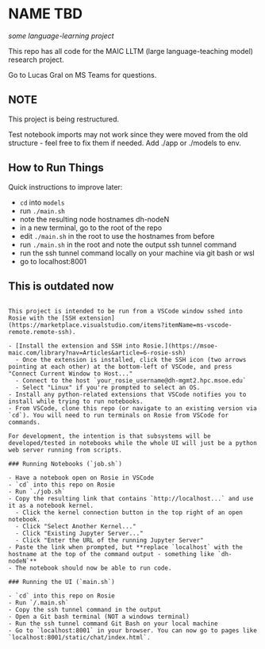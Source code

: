 NAME TBD
===
*some language-learning project*

This repo has all code for the MAIC LLTM (large language-teaching model) research project.

Go to Lucas Gral on MS Teams for questions.


## NOTE

This project is being restructured.

Test notebook imports may not work since they were moved from the old structure - feel free to fix them if needed. Add ./app or ./models to env.

## How to Run Things

Quick instructions to improve later:

- `cd` into `models`
- run `./main.sh`
- note the resulting node hostnames dh-nodeN
- in a new terminal, go to the root of the repo
- edit `./main.sh` in the root to use the hostnames from before
- run `./main.sh` in the root and note the output ssh tunnel command
- run the ssh tunnel command locally on your machine via git bash or wsl
- go to localhost:8001 

## This is outdated now

```

This project is intended to be run from a VSCode window sshed into Rosie with the [SSH extension](https://marketplace.visualstudio.com/items?itemName=ms-vscode-remote.remote-ssh).

- [Install the extension and SSH into Rosie.](https://msoe-maic.com/library?nav=Articles&article=6-rosie-ssh)
  - Once the extension is installed, click the SSH icon (two arrows pointing at each other) at the bottom-left of VSCode, and press "Connect Current Window to Host..."
  - Connect to the host `your_rosie_username@dh-mgmt2.hpc.msoe.edu`
  - Select "Linux" if you're prompted to select an OS.
- Install any python-related extensions that VSCode notifies you to install while trying to run notebooks.
- From VSCode, clone this repo (or navigate to an existing version via `cd`). You will need to run terminals on Rosie from VSCode for commands.

For development, the intention is that subsystems will be developed/tested in notebooks while the whole UI will just be a python web server running from scripts.

### Running Notebooks (`job.sh`)

- Have a notebook open on Rosie in VSCode
- `cd` into this repo on Rosie
- Run `./job.sh`
- Copy the resulting link that contains `http://localhost...` and use it as a notebook kernel.
  - Click the kernel connection button in the top right of an open notebook.
  - Click "Select Another Kernel..."
  - Click "Existing Jupyter Server..."
  - Click "Enter the URL of the running Jupyter Server"
- Paste the link when prompted, but **replace `localhost` with the hostname at the top of the command output - something like `dh-nodeN`**
- The notebook should now be able to run code.

### Running the UI (`main.sh`)

- `cd` into this repo on Rosie
- Run `/.main.sh`
- Copy the ssh tunnel command in the output
- Open a Git bash terminal (NOT a windows terminal)
- Run the ssh tunnel command Git Bash on your local machine
- Go to `localhost:8001` in your browser. You can now go to pages like `localhost:8001/static/chat/index.html`.
```